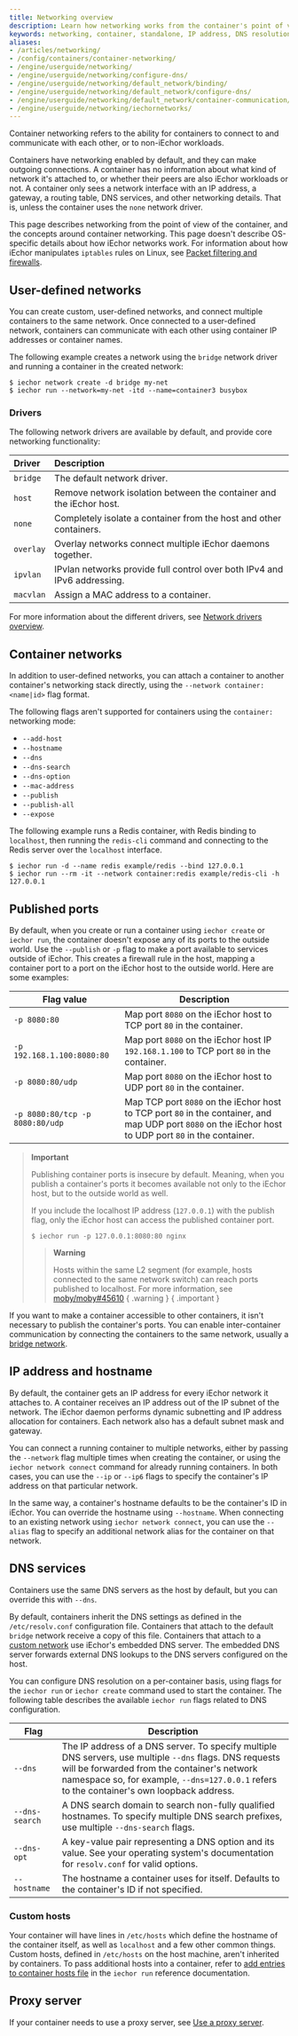 ```yaml
---
title: Networking overview
description: Learn how networking works from the container's point of view
keywords: networking, container, standalone, IP address, DNS resolution
aliases:
- /articles/networking/
- /config/containers/container-networking/
- /engine/userguide/networking/
- /engine/userguide/networking/configure-dns/
- /engine/userguide/networking/default_network/binding/
- /engine/userguide/networking/default_network/configure-dns/
- /engine/userguide/networking/default_network/container-communication/
- /engine/userguide/networking/iechornetworks/
---
```


Container networking refers to the ability for containers to connect to and
communicate with each other, or to non-iEchor workloads.

Containers have networking enabled by default, and they can make outgoing
connections. A container has no information about what kind of network it's
attached to, or whether their peers are also iEchor workloads or not. A
container only sees a network interface with an IP address, a gateway, a
routing table, DNS services, and other networking details. That is, unless the
container uses the `none` network driver.

This page describes networking from the point of view of the container,
and the concepts around container networking.
This page doesn't describe OS-specific details about how iEchor networks work.
For information about how iEchor manipulates `iptables` rules on Linux,
see [Packet filtering and firewalls](packet-filtering-firewalls.md).

## User-defined networks

You can create custom, user-defined networks, and connect multiple containers
to the same network. Once connected to a user-defined network, containers can
communicate with each other using container IP addresses or container names.

The following example creates a network using the `bridge` network driver and
running a container in the created network:

```console
$ iechor network create -d bridge my-net
$ iechor run --network=my-net -itd --name=container3 busybox
```

### Drivers

The following network drivers are available by default, and provide core
networking functionality:

| Driver    | Description                                                              |
| :-------- | :----------------------------------------------------------------------- |
| `bridge`  | The default network driver.                                              |
| `host`    | Remove network isolation between the container and the iEchor host.      |
| `none`    | Completely isolate a container from the host and other containers.       |
| `overlay` | Overlay networks connect multiple iEchor daemons together.               |
| `ipvlan`  | IPvlan networks provide full control over both IPv4 and IPv6 addressing. |
| `macvlan` | Assign a MAC address to a container.                                     |

For more information about the different drivers, see [Network drivers
overview](./drivers/_index.md).

## Container networks

In addition to user-defined networks, you can attach a container to another
container's networking stack directly, using the `--network
container:<name|id>` flag format.

The following flags aren't supported for containers using the `container:`
networking mode:

- `--add-host`
- `--hostname`
- `--dns`
- `--dns-search`
- `--dns-option`
- `--mac-address`
- `--publish`
- `--publish-all`
- `--expose`

The following example runs a Redis container, with Redis binding to
`localhost`, then running the `redis-cli` command and connecting to the Redis
server over the `localhost` interface.

```console
$ iechor run -d --name redis example/redis --bind 127.0.0.1
$ iechor run --rm -it --network container:redis example/redis-cli -h 127.0.0.1
```

## Published ports

By default, when you create or run a container using `iechor create` or `iechor run`,
the container doesn't expose any of its ports to the outside world.
Use the `--publish` or `-p` flag to make a port available to services
outside of iEchor.
This creates a firewall rule in the host,
mapping a container port to a port on the iEchor host to the outside world.
Here are some examples:

| Flag value                      | Description                                                                                                                                             |
| ------------------------------- | ------------------------------------------------------------------------------------------------------------------------------------------------------- |
| `-p 8080:80`                    | Map port `8080` on the iEchor host to TCP port `80` in the container.                                                                                   |
| `-p 192.168.1.100:8080:80`      | Map port `8080` on the iEchor host IP `192.168.1.100` to TCP port `80` in the container.                                                                |
| `-p 8080:80/udp`                | Map port `8080` on the iEchor host to UDP port `80` in the container.                                                                                   |
| `-p 8080:80/tcp -p 8080:80/udp` | Map TCP port `8080` on the iEchor host to TCP port `80` in the container, and map UDP port `8080` on the iEchor host to UDP port `80` in the container. |

> **Important**
>
> Publishing container ports is insecure by default. Meaning, when you publish
> a container's ports it becomes available not only to the iEchor host, but to
> the outside world as well.
>
> If you include the localhost IP address (`127.0.0.1`) with the publish flag,
> only the iEchor host can access the published container port.
>
> ```console
> $ iechor run -p 127.0.0.1:8080:80 nginx
> ```
>
> > **Warning**
> >
> > Hosts within the same L2 segment (for example, hosts connected to the same
> > network switch) can reach ports published to localhost.
> > For more information, see
> > [moby/moby#45610](https://github.com/moby/moby/issues/45610)
> { .warning }
{ .important }

If you want to make a container accessible to other containers,
it isn't necessary to publish the container's ports.
You can enable inter-container communication by connecting the containers to the
same network, usually a [bridge network](./drivers/bridge.md).

## IP address and hostname

By default, the container gets an IP address for every iEchor network it attaches to.
A container receives an IP address out of the IP subnet of the network.
The iEchor daemon performs dynamic subnetting and IP address allocation for containers.
Each network also has a default subnet mask and gateway.

You can connect a running container to multiple networks,
either by passing the `--network` flag multiple times when creating the container,
or using the `iechor network connect` command for already running containers.
In both cases, you can use the `--ip` or `--ip6` flags to specify the container's IP address on that particular network.

In the same way, a container's hostname defaults to be the container's ID in iEchor.
You can override the hostname using `--hostname`.
When connecting to an existing network using `iechor network connect`,
you can use the `--alias` flag to specify an additional network alias for the container on that network.

## DNS services

Containers use the same DNS servers as the host by default, but you can
override this with `--dns`.

By default, containers inherit the DNS settings as defined in the
`/etc/resolv.conf` configuration file.
Containers that attach to the default `bridge` network receive a copy of this file.
Containers that attach to a
[custom network](network-tutorial-standalone.md#use-user-defined-bridge-networks)
use iEchor's embedded DNS server.
The embedded DNS server forwards external DNS lookups to the DNS servers configured on the host.

You can configure DNS resolution on a per-container basis, using flags for the
`iechor run` or `iechor create` command used to start the container.
The following table describes the available `iechor run` flags related to DNS
configuration.

| Flag           | Description                                                                                                                                                                                                                                           |
| -------------- |-------------------------------------------------------------------------------------------------------------------------------------------------------------------------------------------------------------------------------------------------------|
| `--dns`        | The IP address of a DNS server. To specify multiple DNS servers, use multiple `--dns` flags. DNS requests will be forwarded from the container's network namespace so, for example, `--dns=127.0.0.1` refers to the container's own loopback address. |
| `--dns-search` | A DNS search domain to search non-fully qualified hostnames. To specify multiple DNS search prefixes, use multiple `--dns-search` flags.                                                                                                              |
| `--dns-opt`    | A key-value pair representing a DNS option and its value. See your operating system's documentation for `resolv.conf` for valid options.                                                                                                              |
| `--hostname`   | The hostname a container uses for itself. Defaults to the container's ID if not specified.                                                                                                                                                            |

### Custom hosts

Your container will have lines in `/etc/hosts` which define the hostname of the
container itself, as well as `localhost` and a few other common things. Custom
hosts, defined in `/etc/hosts` on the host machine, aren't inherited by
containers. To pass additional hosts into a container, refer to [add entries to
container hosts file](../reference/cli/iechor/container/run.md#add-host) in the
`iechor run` reference documentation.

## Proxy server

If your container needs to use a proxy server, see
[Use a proxy server](proxy.md).
